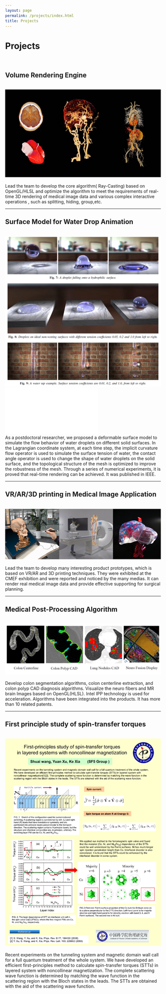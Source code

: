 ```yaml
---
layout: page
permalink: /projects/index.html
title: Projects
---
```


# Projects

<br>

## Volume Rendering Engine

<br>

<div align="left">
	<img src="/images/volumerendering.jpg">
</div>

<br>
Lead the team to develop the core algorithm( Ray-Casting) based on OpenGL/HLSL and optimize the algorithm to meet the requirements of real-time 3D rendering of medical image data and various complex interactive operations , such as splitting, hiding, group,etc.

---

##  Surface Model for Water Drop Animation
<br>
<div align="left">
	<img src="/images/droplet.jpg">
</div>


<iframe src="//player.bilibili.com/player.html?bvid=BV1rV4y1b7WJ&page=1" scrolling="no" border="0" frameborder="no" framespacing="0" allowfullscreen="true"> </iframe>

<br>
As a postdoctoral researcher, we proposed a deformable surface model to simulate the flow behavior of water droplets on different solid surfaces. In the Lagrangian coordinate system, at each time step, the implicit curvature flow operator is used to simulate the surface tension of water, the contact angle operator is used to change the shape of water droplets on the solid surface, and the topological structure of the mesh is optimized to improve the robustness of the mesh. Through a series of numerical experiments, it is proved that real-time rendering can be achieved.  It was published in IEEE.

---

## VR/AR/3D printing in Medical Image Application

<br>
<div align="left">
	<img src="/images/vrar3dprinting.jpg">
</div>

<br>
Lead the team to develop many interesting product prototypes, which is based on VR/AR and 3D printing techniques.  They were  exhibited at the CMEF exhibition and were reported and noticed by the many medias. It can render real medical image data and provide effective supporting for surgical planning. 


---

## Medical Post-Processing Algorithm

<br>

<div align="left">
	<img src="/images/algorithm.jpg">
</div>

<br>
Develop colon segmentation algorithms, colon centerline extraction, and colon polyp CAD diagnosis algorithms. Visualize the neuro fibers and MR brain Images based on OpenGL(HLSL). Intel IPP technology is used for acceleration. Algorithms have been integrated into the products. It has more than 10 related patents.

---

## First principle study of spin-transfer torques

<br>

<div align="left">
	<img src="/images/poster.jpg">
</div>

<br>
Recent experiments on the tunneling system and magnetic domain wall call for a full quantum treatment of the whole system. We have developed an efficient first-principles method to calculate spin-transfer torques (STTs) in layered system with noncollinear magnetization. The complete scattering wave function is determined by matching the wave function in the scattering region with the Bloch states in the leads. The STTs are obtained with the aid of the scattering wave function. 

